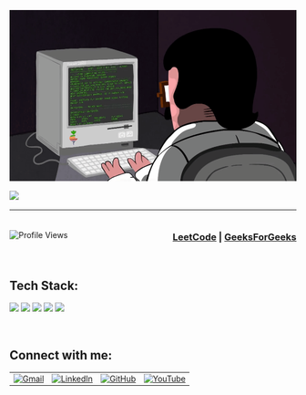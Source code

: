 <p align="center" >
  <img height=300px width=540px src="https://github.com/47nk/47nk/blob/main/Programming123najra.gif" />
</p>
<img src="https://readme-typing-svg.herokuapp.com?font=VT323&color=66D3FA&size=40&center=true&vCenter=true&width=1000&height=70&lines=Hey+There+&#33+I'm+Naresh;A+Passionate+GoLang+Developer+and+Full+Stack+Engineer" />
<hr>

<div style="display: flex; justify-content: space-between; align-items: center;">
  <img align="right" src="https://komarev.com/ghpvc/?username=47nk&label=Profile%20views&color=0e75b6&style=flat" alt="Profile Views">
  <h3 align="left">
    <a href="https://leetcode.com/47nk/" target="blank">LeetCode</a> | 
    <a href="https://auth.geeksforgeeks.org/user/47nk/" target="blank">GeeksForGeeks</a>
  </h3>
</div>

<br>

<h2 align="left">Tech Stack:</h2>
<p>
  <img src="https://img.shields.io/badge/Go-00ADD8?style=for-the-badge&logo=go&logoColor=white" />
  <img src="https://img.shields.io/badge/PostgreSQL-336791?style=for-the-badge&logo=postgresql&logoColor=white" />
  <img src="https://img.shields.io/badge/GORM-ffc107?style=for-the-badge&logo=go&logoColor=black" />
  <img src="https://img.shields.io/badge/GraphQL-E10098?style=for-the-badge&logo=graphql&logoColor=white" />
  <img src="https://img.shields.io/badge/React.js-61DAFB?style=for-the-badge&logo=react&logoColor=black" />
</p>
<br>

<h2 align="left">Connect with me:</h2>
<table>
  <tr>
    <td><a href="mailto:nk578311@gmail.com" target="_blank"><img src="https://img.icons8.com/color/48/000000/gmail-new.png" alt="Gmail"></a></td>
    <td><a href="https://www.linkedin.com/in/naresh-kumar-09b887186/" target="_blank"><img src="https://img.icons8.com/fluency/48/000000/linkedin-2.png" alt="LinkedIn"></a></td>
    <td><a href="https://github.com/47nk" target="_blank"><img src="https://img.icons8.com/fluency/48/null/github.png" alt="GitHub"></a></td>
    <td><a href="https://www.youtube.com/@47nar3sh" target="_blank"><img src="https://img.icons8.com/fluency/48/null/youtube.png" alt="YouTube"></a></td>
  </tr>
</table>

<br>

